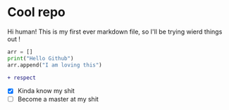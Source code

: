 # Cool repo
Hi human! This is my first ever markdown file, so I'll be trying wierd things out !

```py
arr = []
print("Hello Github")
arr.append("I am loving this")
```

```diff
+ respect
```
- [x] Kinda know my shit 
- [ ] Become a master at my shit
